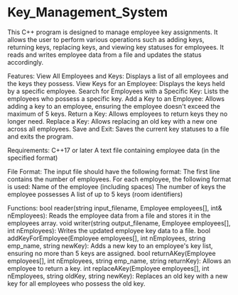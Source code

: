 ﻿# Key_Management_System
This C++ program is designed to manage employee key assignments. It allows the user to perform various operations such as adding keys, returning keys, replacing keys, and viewing key statuses for employees. It reads and writes employee data from a file and updates the status accordingly.

Features:
View All Employees and Keys: Displays a list of all employees and the keys they possess.
View Keys for an Employee: Displays the keys held by a specific employee.
Search for Employees with a Specific Key: Lists the employees who possess a specific key.
Add a Key to an Employee: Allows adding a key to an employee, ensuring the employee doesn't exceed the maximum of 5 keys.
Return a Key: Allows employees to return keys they no longer need.
Replace a Key: Allows replacing an old key with a new one across all employees.
Save and Exit: Saves the current key statuses to a file and exits the program.

Requirements:
C++17 or later
A text file containing employee data (in the specified format)

File Format:
The input file should have the following format:
The first line contains the number of employees.
For each employee, the following format is used:
Name of the employee (including spaces)
The number of keys the employee possesses
A list of up to 5 keys (room identifiers)

Functions:
bool reader(string input_filename, Employee employees[], int& nEmployees): Reads the employee data from a file and stores it in the employees array.
void writer(string output_filename, Employee employees[], int nEmployees): Writes the updated employee key data to a file.
bool addKeyForEmployee(Employee employees[], int nEmployees, string emp_name, string newKey): Adds a new key to an employee's key list, ensuring no more than 5 keys are assigned.
bool returnAKey(Employee employees[], int nEmployees, string emp_name, string returnKey): Allows an employee to return a key.
int replaceAKey(Employee employees[], int nEmployees, string oldKey, string newKey): Replaces an old key with a new key for all employees who possess the old key.
